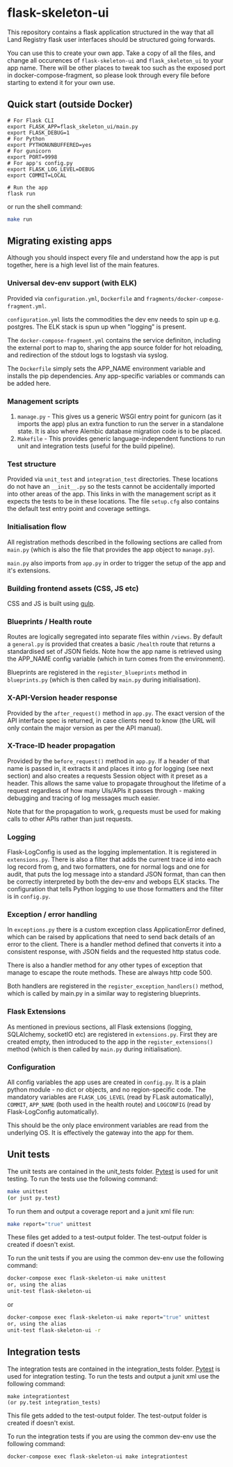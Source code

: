 # flask-skeleton-ui

This repository contains a flask application structured in the way that all
Land Registry flask user interfaces should be structured going forwards.

You can use this to create your own app.
Take a copy of all the files, and change all occurences of `flask-skeleton-ui` and `flask_skeleton_ui` to your app name. There will be other places to tweak too such as the exposed port in docker-compose-fragment, so please look through every file before starting to extend it for your own use.

## Quick start (outside Docker)

```shell
# For Flask CLI
export FLASK_APP=flask_skeleton_ui/main.py
export FLASK_DEBUG=1
# For Python
export PYTHONUNBUFFERED=yes
# For gunicorn
export PORT=9998
# For app's config.py
export FLASK_LOG_LEVEL=DEBUG
export COMMIT=LOCAL

# Run the app
flask run
```

or run the shell command:

```bash
make run
```


## Migrating existing apps

Although you should inspect every file and understand how the app is put together, here is a high level list of the main features.

### Universal dev-env support (with ELK)

Provided via `configuration.yml`, `Dockerfile` and `fragments/docker-compose-fragment.yml`.

`configuration.yml` lists the commodities the dev env needs to spin up e.g. postgres. The ELK stack is spun up when "logging" is present.

The `docker-compose-fragment.yml` contains the service definiton, including the external port to map to, sharing the app source folder for hot reloading, and redirection of the stdout logs to logstash via syslog.

The `Dockerfile` simply sets the APP_NAME environment variable and installs the pip dependencies. Any app-specific variables or commands can be added here.

### Management scripts

1. `manage.py` - This gives us a generic WSGI entry point for gunicorn (as it imports the app) plus an extra function to run the server in a standalone state. It is also where Alembic database migration code is to be placed.
2. `Makefile` - This provides generic language-independent functions to run unit and integration tests  (useful for the build pipeline).

### Test structure

Provided via `unit_test` and `integration_test` directories. These locations do not have an `__init__.py` so the tests cannot be accidentally imported into other areas of the app. This links in with the management script as it expects the tests to be in these locations. The file `setup.cfg` also contains the default test entry point and coverage settings.

### Initialisation flow

All registration methods described in the following sections are called from `main.py` (which is also the file that provides the app object to `manage.py`).

`main.py` also imports from `app.py` in order to trigger the setup of the app and it's extensions.


### Building frontend assets (CSS, JS etc)

CSS and JS is built using [gulp](http://gulpjs.com/).


### Blueprints / Health route

Routes are logically segregated into separate files within `/views`. By default a `general.py` is provided that creates a basic `/health` route that returns a standardised set of JSON fields. Note how the app name is retrieved using the APP_NAME config variable (which in turn comes from the environment).

Blueprints are registered in the `register_blueprints` method in `blueprints.py` (which is then called by `main.py` during initialisation).

### X-API-Version header response

Provided by the `after_request()` method in `app.py`. The exact version of the API interface spec is returned, in case clients need to know (the URL will only contain the major version as per the API manual).

### X-Trace-ID header propagation

Provided by the `before_request()` method in `app.py`. If a header of that name is passed in, it extracts it and places it into g for logging (see next section) and also creates a requests Session object with it preset as a header. This allows the same value to propagate throughout the lifetime of a request regardless of how many UIs/APIs it passes through - making debugging and tracing of log messages much easier.

Note that for the propagation to work, g.requests must be used for making calls to other APIs rather than just requests.

### Logging

Flask-LogConfig is used as the logging implementation. It is registered in `extensions.py`. There is also a filter that adds the current trace id into each log record from g, and two formatters, one for normal logs and one for audit, that puts the log message into a standard JSON format, than can then be correctly interpreted by both the dev-env and webops ELK stacks. The configuration that tells Python logging to use those formatters and the filter is in `config.py`.

### Exception / error handling

In `exceptions.py` there is a custom exception class ApplicationError defined, which can be raised by applications that need to send back details of an error to the client. There is a handler method defined that converts it into a consistent response, with JSON fields and the requested http status code.

There is also a handler method for any other types of exception that manage to escape the route methods. These are always http code 500.

Both handlers are registered in the `register_exception_handlers()` method, which is called by main.py in a similar way to registering  blueprints.

### Flask Extensions

As mentioned in previous sections, all Flask extensions (logging, SQLAlchemy, socketIO etc) are registered in `extensions.py`. First they are created empty, then introduced to the app in the `register_extensions()` method (which is then called by `main.py` during initialisation).

### Configuration

All config variables the app uses are created in `config.py`. It is a plain python module - no dict or objects, and no region-specific code. The mandatory variables are `FLASK_LOG_LEVEL` (read by FLask automatically), `COMMIT`, `APP_NAME` (both used in the health route) and `LOGCONFIG` (read by Flask-LogConfig automatically).

This should be the only place environment variables are read from the underlying OS. It is effectively the gateway into the app for them.

## Unit tests

The unit tests are contained in the unit_tests folder. [Pytest](http://docs.pytest.org/en/latest/) is used for unit testing. To run the tests use the following command:

```bash
make unittest
(or just py.test)
```

To run them and output a coverage report and a junit xml file run:

```bash
make report="true" unittest
```

These files get added to a test-output folder. The test-output folder is created if doesn't exist.

To run the unit tests if you are using the common dev-env use the following command:

```bash
docker-compose exec flask-skeleton-ui make unittest
or, using the alias
unit-test flask-skeleton-ui
```

or

```bash
docker-compose exec flask-skeleton-ui make report="true" unittest
or, using the alias
unit-test flask-skeleton-ui -r
```

## Integration tests

The integration tests are contained in the integration_tests folder. [Pytest](http://docs.pytest.org/en/latest/) is used for integration testing. To run the tests and output a junit xml use the following command:

```shell
make integrationtest
(or py.test integration_tests)
```

This file gets added to the test-output folder. The test-output folder is created if doesn't exist.

To run the integration tests if you are using the common dev-env use the following command:

```shell
docker-compose exec flask-skeleton-ui make integrationtest
```
